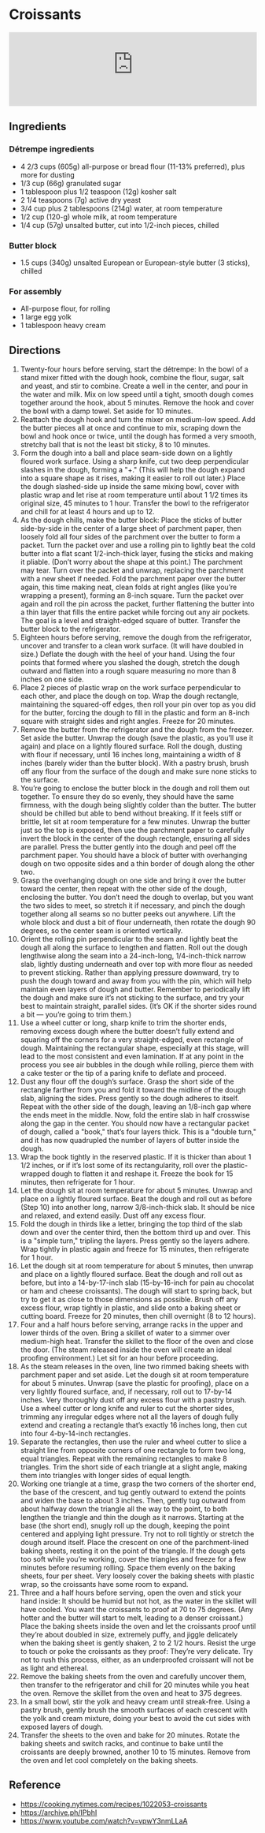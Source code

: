 # Croissants

<iframe style="max-width:100%;height:auto;" width="560" height="315" src="https://www.youtube-nocookie.com/embed/vpwY3nmLLaA?si=4fy3yHESFsYCbURH" title="YouTube video player" frameborder="0" allow="accelerometer; autoplay; clipboard-write; encrypted-media; gyroscope; picture-in-picture; web-share" allowfullscreen></iframe>

## Ingredients

### Détrempe ingredients

- 4 2/3 cups (605g) all-purpose or bread flour (11-13% preferred), plus more for dusting
- 1/3 cup (66g) granulated sugar
- 1 tablespoon plus 1/2 teaspoon (12g) kosher salt
- 2 1/4 teaspoons (7g) active dry yeast
- 3/4 cup plus 2 tablespoons (214g) water, at room temperature
- 1/2 cup (120-g) whole milk, at room temperature
- 1/4 cup (57g) unsalted butter, cut into 1/2-inch pieces, chilled

### Butter block

- 1.5 cups (340g) unsalted European or European-style butter (3 sticks), chilled

### For assembly

- All-purpose flour, for rolling
- 1 large egg yolk
- 1 tablespoon heavy cream

## Directions

1. Twenty-four hours before serving, start the détrempe: In the bowl of a stand mixer fitted with the dough hook, combine the flour, sugar, salt and yeast, and stir to combine. Create a well in the center, and pour in the water and milk. Mix on low speed until a tight, smooth dough comes together around the hook, about 5 minutes. Remove the hook and cover the bowl with a damp towel. Set aside for 10 minutes.
2. Reattach the dough hook and turn the mixer on medium-low speed. Add the butter pieces all at once and continue to mix, scraping down the bowl and hook once or twice, until the dough has formed a very smooth, stretchy ball that is not the least bit sticky, 8 to 10 minutes.
3. Form the dough into a ball and place seam-side down on a lightly floured work surface. Using a sharp knife, cut two deep perpendicular slashes in the dough, forming a "+." (This will help the dough expand into a square shape as it rises, making it easier to roll out later.) Place the dough slashed-side up inside the same mixing bowl, cover with plastic wrap and let rise at room temperature until about 1 1/2 times its original size, 45 minutes to 1 hour. Transfer the bowl to the refrigerator and chill for at least 4 hours and up to 12.
4. As the dough chills, make the butter block: Place the sticks of butter side-by-side in the center of a large sheet of parchment paper, then loosely fold all four sides of the parchment over the butter to form a packet. Turn the packet over and use a rolling pin to lightly beat the cold butter into a flat scant 1/2-inch-thick layer, fusing the sticks and making it pliable. (Don’t worry about the shape at this point.) The parchment may tear. Turn over the packet and unwrap, replacing the parchment with a new sheet if needed. Fold the parchment paper over the butter again, this time making neat, clean folds at right angles (like you’re wrapping a present), forming an 8-inch square. Turn the packet over again and roll the pin across the packet, further flattening the butter into a thin layer that fills the entire packet while forcing out any air pockets. The goal is a level and straight-edged square of butter. Transfer the butter block to the refrigerator.
5. Eighteen hours before serving, remove the dough from the refrigerator, uncover and transfer to a clean work surface. (It will have doubled in size.) Deflate the dough with the heel of your hand. Using the four points that formed where you slashed the dough, stretch the dough outward and flatten into a rough square measuring no more than 8 inches on one side.
6. Place 2 pieces of plastic wrap on the work surface perpendicular to each other, and place the dough on top. Wrap the dough rectangle, maintaining the squared-off edges, then roll your pin over top as you did for the butter, forcing the dough to fill in the plastic and form an 8-inch square with straight sides and right angles. Freeze for 20 minutes.
7. Remove the butter from the refrigerator and the dough from the freezer. Set aside the butter. Unwrap the dough (save the plastic, as you’ll use it again) and place on a lightly floured surface. Roll the dough, dusting with flour if necessary, until 16 inches long, maintaining a width of 8 inches (barely wider than the butter block). With a pastry brush, brush off any flour from the surface of the dough and make sure none sticks to the surface.
8. You’re going to enclose the butter block in the dough and roll them out together. To ensure they do so evenly, they should have the same firmness, with the dough being slightly colder than the butter. The butter should be chilled but able to bend without breaking. If it feels stiff or brittle, let sit at room temperature for a few minutes. Unwrap the butter just so the top is exposed, then use the parchment paper to carefully invert the block in the center of the dough rectangle, ensuring all sides are parallel. Press the butter gently into the dough and peel off the parchment paper. You should have a block of butter with overhanging dough on two opposite sides and a thin border of dough along the other two.
9. Grasp the overhanging dough on one side and bring it over the butter toward the center, then repeat with the other side of the dough, enclosing the butter. You don’t need the dough to overlap, but you want the two sides to meet, so stretch it if necessary, and pinch the dough together along all seams so no butter peeks out anywhere. Lift the whole block and dust a bit of flour underneath, then rotate the dough 90 degrees, so the center seam is oriented vertically.
10. Orient the rolling pin perpendicular to the seam and lightly beat the dough all along the surface to lengthen and flatten. Roll out the dough lengthwise along the seam into a 24-inch-long, 1/4-inch-thick narrow slab, lightly dusting underneath and over top with more flour as needed to prevent sticking. Rather than applying pressure downward, try to push the dough toward and away from you with the pin, which will help maintain even layers of dough and butter. Remember to periodically lift the dough and make sure it’s not sticking to the surface, and try your best to maintain straight, parallel sides. (It’s OK if the shorter sides round a bit — you’re going to trim them.)
11. Use a wheel cutter or long, sharp knife to trim the shorter ends, removing excess dough where the butter doesn’t fully extend and squaring off the corners for a very straight-edged, even rectangle of dough. Maintaining the rectangular shape, especially at this stage, will lead to the most consistent and even lamination. If at any point in the process you see air bubbles in the dough while rolling, pierce them with a cake tester or the tip of a paring knife to deflate and proceed.
12. Dust any flour off the dough’s surface. Grasp the short side of the rectangle farther from you and fold it toward the midline of the dough slab, aligning the sides. Press gently so the dough adheres to itself. Repeat with the other side of the dough, leaving an 1/8-inch gap where the ends meet in the middle. Now, fold the entire slab in half crosswise along the gap in the center. You should now have a rectangular packet of dough, called a "book," that’s four layers thick. This is a "double turn," and it has now quadrupled the number of layers of butter inside the dough.
13. Wrap the book tightly in the reserved plastic. If it is thicker than about 1 1/2 inches, or if it’s lost some of its rectangularity, roll over the plastic-wrapped dough to flatten it and reshape it. Freeze the book for 15 minutes, then refrigerate for 1 hour.
14. Let the dough sit at room temperature for about 5 minutes. Unwrap and place on a lightly floured surface. Beat the dough and roll out as before (Step 10) into another long, narrow 3/8-inch-thick slab. It should be nice and relaxed, and extend easily. Dust off any excess flour.
15. Fold the dough in thirds like a letter, bringing the top third of the slab down and over the center third, then the bottom third up and over. This is a "simple turn," tripling the layers. Press gently so the layers adhere. Wrap tightly in plastic again and freeze for 15 minutes, then refrigerate for 1 hour.
16. Let the dough sit at room temperature for about 5 minutes, then unwrap and place on a lightly floured surface. Beat the dough and roll out as before, but into a 14-by-17-inch slab (15-by-16-inch for pain au chocolat or ham and cheese croissants). The dough will start to spring back, but try to get it as close to those dimensions as possible. Brush off any excess flour, wrap tightly in plastic, and slide onto a baking sheet or cutting board. Freeze for 20 minutes, then chill overnight (8 to 12 hours).
17. Four and a half hours before serving, arrange racks in the upper and lower thirds of the oven. Bring a skillet of water to a simmer over medium-high heat. Transfer the skillet to the floor of the oven and close the door. (The steam released inside the oven will create an ideal proofing environment.) Let sit for an hour before proceeding.
18. As the steam releases in the oven, line two rimmed baking sheets with parchment paper and set aside. Let the dough sit at room temperature for about 5 minutes. Unwrap (save the plastic for proofing), place on a very lightly floured surface, and, if necessary, roll out to 17-by-14 inches. Very thoroughly dust off any excess flour with a pastry brush. Use a wheel cutter or long knife and ruler to cut the shorter sides, trimming any irregular edges where not all the layers of dough fully extend and creating a rectangle that’s exactly 16 inches long, then cut into four 4-by-14-inch rectangles.
19. Separate the rectangles, then use the ruler and wheel cutter to slice a straight line from opposite corners of one rectangle to form two long, equal triangles. Repeat with the remaining rectangles to make 8 triangles. Trim the short side of each triangle at a slight angle, making them into triangles with longer sides of equal length.
20. Working one triangle at a time, grasp the two corners of the shorter end, the base of the crescent, and tug gently outward to extend the points and widen the base to about 3 inches. Then, gently tug outward from about halfway down the triangle all the way to the point, to both lengthen the triangle and thin the dough as it narrows. Starting at the base (the short end), snugly roll up the dough, keeping the point centered and applying light pressure. Try not to roll tightly or stretch the dough around itself. Place the crescent on one of the parchment-lined baking sheets, resting it on the point of the triangle. If the dough gets too soft while you’re working, cover the triangles and freeze for a few minutes before resuming rolling. Space them evenly on the baking sheets, four per sheet. Very loosely cover the baking sheets with plastic wrap, so the croissants have some room to expand.
21. Three and a half hours before serving, open the oven and stick your hand inside: It should be humid but not hot, as the water in the skillet will have cooled. You want the croissants to proof at 70 to 75 degrees. (Any hotter and the butter will start to melt, leading to a denser croissant.) Place the baking sheets inside the oven and let the croissants proof until they’re about doubled in size, extremely puffy, and jiggle delicately when the baking sheet is gently shaken, 2 to 2 1/2 hours. Resist the urge to touch or poke the croissants as they proof: They’re very delicate. Try not to rush this process, either, as an underproofed croissant will not be as light and ethereal.
22. Remove the baking sheets from the oven and carefully uncover them, then transfer to the refrigerator and chill for 20 minutes while you heat the oven. Remove the skillet from the oven and heat to 375 degrees.
23. In a small bowl, stir the yolk and heavy cream until streak-free. Using a pastry brush, gently brush the smooth surfaces of each crescent with the yolk and cream mixture, doing your best to avoid the cut sides with exposed layers of dough.
24. Transfer the sheets to the oven and bake for 20 minutes. Rotate the baking sheets and switch racks, and continue to bake until the croissants are deeply browned, another 10 to 15 minutes. Remove from the oven and let cool completely on the baking sheets.

## Reference

- <https://cooking.nytimes.com/recipes/1022053-croissants>
- <https://archive.ph/IPbhI>
- <https://www.youtube.com/watch?v=vpwY3nmLLaA>

